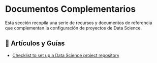 # Documentos Complementarios  

Esta sección recopila una serie de recursos y documentos de referencia que complementan la configuración de proyectos de Data Science.  

## 📌 Artículos y Guías  

- [Checklist to set up a Data Science project repository](https://medium.com/semantixbr/checklist-to-set-up-a-data-science-project-repository-b3ce1ea3bbe7)  
